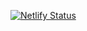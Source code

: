 [![Netlify Status](https://api.netlify.com/api/v1/badges/75901188-c6ee-4145-9a88-023de59dd76d/deploy-status)](https://app.netlify.com/sites/uququtv/deploys)